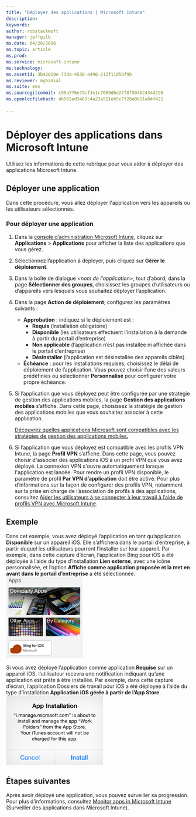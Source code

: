 ```yaml
---
title: "Déployer des applications | Microsoft Intune"
description: 
keywords: 
author: robstackmsft
manager: jeffgilb
ms.date: 04/28/2016
ms.topic: article
ms.prod: 
ms.service: microsoft-intune
ms.technology: 
ms.assetid: 3b42019e-73da-4538-a496-212f11d5bf9b
ms.reviewer: mghadial
ms.suite: ems
ms.sourcegitcommit: c95a776e79cf3e1c7009d6e27f8f50482434d298
ms.openlocfilehash: 46562ed3463c4a23a511eb5c7f28a0b11e84f421

---
```

# Déployer des applications dans Microsoft Intune

Utilisez les informations de cette rubrique pour vous aider à déployer des applications Microsoft Intune.


## Déployer une application
Dans cette procédure, vous allez déployer l'application vers les appareils ou les utilisateurs sélectionnés.

### Pour déployer une application

1. Dans la [console d’administration Microsoft Intune](https://manage.microsoft.com), cliquez sur **Applications** &gt; **Applications** pour afficher la liste des applications que vous gérez.

2.  Sélectionnez l’application à déployer, puis cliquez sur **Gérer le déploiement**.

3.  Dans la boîte de dialogue *&lt;nom de l’application&gt;*, tout d’abord, dans la page **Sélectionner des groupes**, choisissez les groupes d’utilisateurs ou d’appareils vers lesquels vous souhaitez déployer l’application.

4.  Dans la page **Action de déploiement**, configurez les paramètres suivants :

    - **Approbation** : indiquez si le déploiement est :
        - **Requis** (installation obligatoire)
        - **Disponible** (les utilisateurs effectuent l’installation à la demande à partir du portail d’entreprise)
        - **Non applicable** (l’application n’est pas installée ni affichée dans le portail d’entreprise)
        - **Désinstaller** (l’application est désinstallée des appareils ciblés).
    - **Échéance** : pour les installations requises, choisissez le délai de déploiement de l’application. Vous pouvez choisir l’une des valeurs prédéfinies ou sélectionner **Personnalisé** pour configurer votre propre échéance.

5. Si l’application que vous déployez peut être configurée par une stratégie de gestion des applications mobiles, la page **Gestion des applications mobiles** s’affiche. Dans cette page, choisissez la stratégie de gestion des applications mobiles que vous souhaitez associer à cette application.

    [Découvrez quelles applications Microsoft sont compatibles avec les stratégies de gestion des applications mobiles.](https://www.microsoft.com/en-us/server-cloud/products/microsoft-intune/partners.aspx)

6. Si l’application que vous déployez est compatible avec les profils VPN Intune, la page **Profil VPN** s’affiche. Dans cette page, vous pouvez choisir d'associer des applications iOS à un profil VPN que vous avez déployé. La connexion VPN s'ouvre automatiquement lorsque l'application est lancée. Pour rendre un profil VPN disponible, le paramètre de profil **Par VPN d’application** doit être activé.
 Pour plus d’informations sur la façon de configurer des profils VPN, notamment sur la prise en charge de l’association de profils à des applications, consultez [Aider les utilisateurs à se connecter à leur travail à l’aide de profils VPN avec Microsoft Intune](vpn-connections-in-microsoft-intune.md).

## Exemple

Dans cet exemple, vous avez déployé l’application en tant qu’application **Disponible** sur un appareil iOS.
Elle s’affichera dans le portail d’entreprise, à partir duquel les utilisateurs pourront l’installer sur leur appareil. Par exemple, dans cette capture d’écran, l’application Bing pour iOS a été déployée à l’aide du type d’installation **Lien externe**, avec une icône personnalisée, et l’option **Affiche comme application proposée et la met en avant dans le portail d’entreprise** a été sélectionnée.
    ![Application disponible iOS](./media/available-install-on-iOS.png)

Si vous avez déployé l’application comme application **Requise** sur un appareil iOS, l’utilisateur recevra une notification indiquant qu’une application est prête à être installée. Par exemple, dans cette capture d’écran, l’application Dossiers de travail pour iOS a été déployée à l’aide du type d’installation **Application iOS gérée à partir de l’App Store**.
    ![Application requise iOS](./media/iOS-Required-install.PNG)

## Étapes suivantes

Après avoir déployé une application, vous pouvez surveiller sa progression. Pour plus d’informations, consultez [Monitor apps in Microsoft Intune](monitor-apps-in-microsoft-intune.md) (Surveiller des applications dans Microsoft Intune).



<!--HONumber=Jun16_HO2-->


